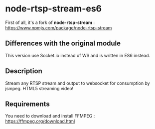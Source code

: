 # node-rtsp-stream-es6

First of all, it's a fork of **node-rtsp-stream** : https://www.npmjs.com/package/node-rtsp-stream

## Differences with the original module

This version use Socket.io instead of WS and is written in ES6 instead.

## Description

Stream any RTSP stream and output to websocket for consumption by jsmpeg.
HTML5 streaming video!

## Requirements

You need to download and install FFMPEG : https://ffmpeg.org/download.html